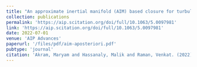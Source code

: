 ```yaml
---
title: "An approximate inertial manifold (AIM) based closure for turbulent flows"
collection: publications
permalink: 'https://aip.scitation.org/doi/full/10.1063/5.0097981'
link: 'https://aip.scitation.org/doi/full/10.1063/5.0097981'
date: 2022-07-01
venue: 'AIP Advances'
paperurl: '/files/pdf/aim-aposteriori.pdf'
pubtype: 'journal'
citation: 'Akram, Maryam and Hassanaly, Malik and Raman, Venkat. (2022). &quot; An approximate inertial manifold (AIM) based closure for turbulent flows.&quot; <i>AIP Advances</i>. 12(7), 075118.'
---
```


